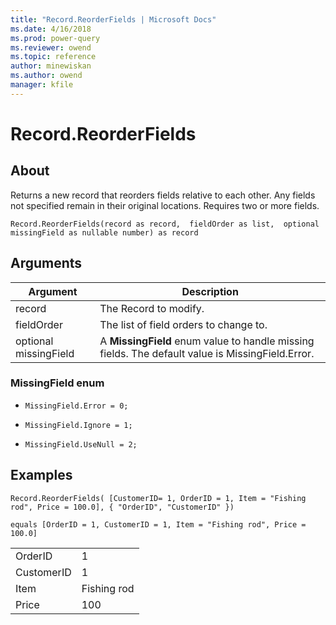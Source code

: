 ```yaml
---
title: "Record.ReorderFields | Microsoft Docs"
ms.date: 4/16/2018
ms.prod: power-query
ms.reviewer: owend
ms.topic: reference
author: minewiskan
ms.author: owend
manager: kfile
---
```

# Record.ReorderFields

  
## About  
Returns a new record that reorders fields relative to each other.  Any fields not specified remain in their original locations. Requires two or more fields.  
  
```  
Record.ReorderFields(record as record,  fieldOrder as list,  optional missingField as nullable number) as record  
```  
  
## Arguments  
  
|Argument|Description|  
|------------|---------------|  
|record|The Record to modify.|  
|fieldOrder|The list of field orders to change to.|  
|optional missingField|A **MissingField** enum value to handle missing fields. The default value is MissingField.Error.|  
  
### MissingField enum  
  
-   `MissingField.Error = 0;`  
  
-   `MissingField.Ignore = 1;`  
  
-   `MissingField.UseNull = 2;`  
  
## Examples  
  
```  
Record.ReorderFields( [CustomerID= 1, OrderID = 1, Item = "Fishing rod", Price = 100.0], { "OrderID", "CustomerID" })  
```  
  
```  
equals [OrderID = 1, CustomerID = 1, Item = "Fishing rod", Price = 100.0]  
```  
  
|||  
|-|-|  
|OrderID|1|  
|CustomerID|1|  
|Item|Fishing rod|  
|Price|100|  
  
